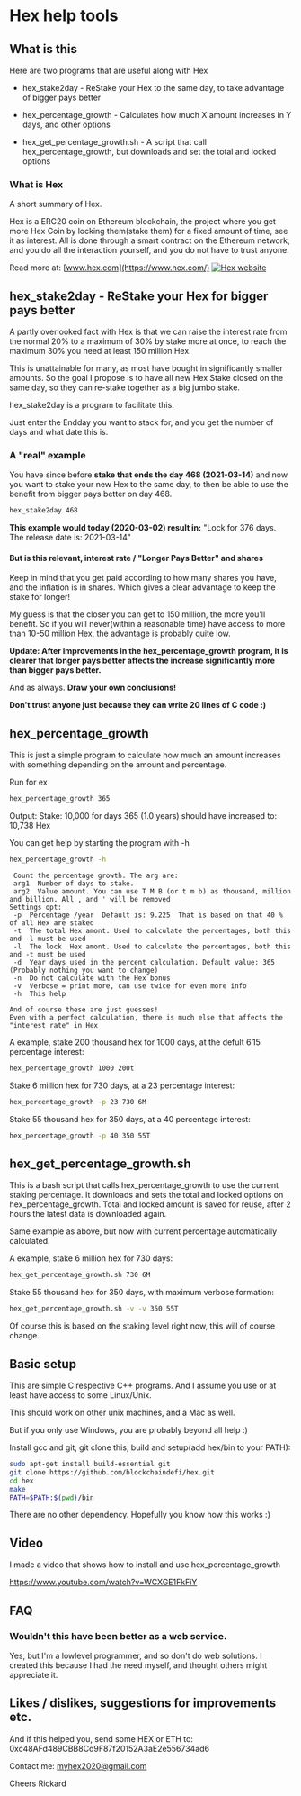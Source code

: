 # Hex help tools

## What is this

Here are two programs that are useful along with Hex

* hex_stake2day - ReStake your Hex to the same day, to take advantage of bigger pays better

* hex_percentage_growth - Calculates how much X amount increases in Y days, and other options

* hex_get_percentage_growth.sh - A script that call hex_percentage_growth, but downloads and set the total and locked options


### What is Hex

A short summary of Hex.

Hex is a ERC20 coin on Ethereum blockchain, the project where you get more Hex Coin by locking them(stake them) for a fixed amount of time, see it as interest.
All is done through a smart contract on the Ethereum network, and you do all the interaction yourself, and you do not have to trust anyone.

Read more at: [www.hex.com](https://www.hex.com/) [![Hex website](https://hex.com/img/logo.png)](https://hex.com/)


## hex_stake2day - ReStake your Hex for bigger pays better

A partly overlooked fact with Hex is that we can raise the interest rate from the normal 20% to a maximum of 30% by stake more at once, to reach the maximum 30% you need at least 150 million Hex.

This is unattainable for many, as most have bought in significantly smaller amounts.
So the goal I propose is to have all new Hex Stake closed on the same day, so they can re-stake together as a big jumbo stake.

hex_stake2day  is a program to facilitate this.

Just enter the Endday you want to stack for, and you get the number of days and what date this is.


### A "real" example

You have since before **stake that ends the day 468 (2021-03-14)**  and now you want to stake your new Hex to the same day, to then be able to use the benefit from bigger pays better on day 468.

```bash
hex_stake2day 468
```

**This example would today (2020-03-02) result in:**
"Lock for   376  days.  The release date is: 2021-03-14"


#### But is this relevant, interest rate / "Longer Pays Better" and shares

Keep in mind that you get paid according to how many shares you have, and the inflation is in shares. Which gives a clear advantage to keep the stake for longer!

My guess is that the closer you can get to 150 million, the more you'll benefit. So if you will never(within a reasonable time) have access to more than 10-50 million Hex, the advantage is probably quite low.

**Update: After improvements in the hex_percentage_growth program, it is clearer that longer pays better affects the increase significantly more than bigger pays better.**

And as always. **Draw your own conclusions!**

**Don't trust anyone just because they can write 20 lines of C code :)**

## hex_percentage_growth

This is just a simple program to calculate how much an amount increases with something depending on the amount and percentage.

Run for ex
```bash
hex_percentage_growth 365
```
Output:
Stake: 10,000  for days 365 (1.0 years)  should have increased to: 10,738  Hex

You can get help by starting the program with -h
```bash
hex_percentage_growth -h
```

```text
 Count the percentage growth. The arg are:
 arg1  Number of days to stake.
 arg2  Value amount. You can use T M B (or t m b) as thousand, million and billion. All , and ' will be removed
Settings opt:
 -p  Percentage /year  Default is: 9.225  That is based on that 40 % of all Hex are staked
 -t  The total Hex amont. Used to calculate the percentages, both this and -l must be used
 -l  The lock  Hex amont. Used to calculate the percentages, both this and -t must be used
 -d  Year days used in the percent calculation. Default value: 365  (Probably nothing you want to change)
 -n  Do not calculate with the Hex bonus
 -v  Verbose = print more, can use twice for even more info
 -h  This help

And of course these are just guesses!
Even with a perfect calculation, there is much else that affects the "interest rate" in Hex
```

A example, stake 200 thousand hex for 1000 days, at the defult 6.15 percentage interest:
```bash
hex_percentage_growth 1000 200t
```

Stake 6 million hex for 730 days, at a 23 percentage interest:
```bash
hex_percentage_growth -p 23 730 6M
```

Stake 55 thousand hex for 350 days, at a 40 percentage interest:
```bash
hex_percentage_growth -p 40 350 55T
```


## hex_get_percentage_growth.sh

This is a bash script that calls hex_percentage_growth to use the current staking percentage.
It downloads and sets the total and locked options on hex_percentage_growth.
Total and locked amount is saved for reuse, after 2 hours the latest data is downloaded again.

Same example as above, but now with current percentage automatically calculated.

A example, stake 6 million hex for 730 days:
```bash
hex_get_percentage_growth.sh 730 6M
```

Stake 55 thousand hex for 350 days, with maximum verbose formation:
```bash
hex_get_percentage_growth.sh -v -v 350 55T
```

Of course this is based on the staking level right now, this will of course change.



## Basic setup

This are simple C respective C++ programs. And I assume you use or at least have access to some Linux/Unix.

This should work on other unix machines, and a Mac as well.

But if you only use Windows, you are probably beyond all help :)

Install gcc and git, git clone this, build and setup(add hex/bin to your PATH):
```bash
sudo apt-get install build-essential git
git clone https://github.com/blockchaindefi/hex.git
cd hex
make
PATH=$PATH:$(pwd)/bin
```

There are no other dependency. Hopefully you know how this works :)


## Video

I made a video that shows how to install and use hex_percentage_growth

https://www.youtube.com/watch?v=WCXGE1FkFiY


## FAQ

### Wouldn't this have been better as a web service.

Yes, but I'm a lowlevel programmer, and so don't do web solutions.
I created this because I had the need myself, and thought others might appreciate it.


## Likes / dislikes, suggestions for improvements etc.

And if this helped you, send some HEX or ETH to:
0xc48AFd489CBB8Cd9F87f20152A3aE2e556734ad6

Contact me:
myhex2020@gmail.com

Cheers Rickard

